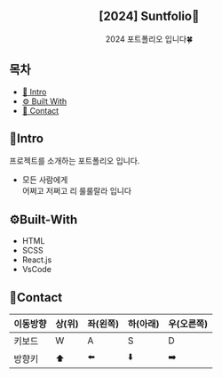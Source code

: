 <div align="center">
<h2>[2024] Suntfolio🌻</h2>
2024 포트폴리오 입니다🍀<br>
</div>

## 목차
  - [🌻 Intro](#🌻Intro)
  - [⚙️ Built With](#⚙️Built-With) 
  - [📩 Contact](#📩Contact)

## 🌻Intro
프로젝트를 소개하는 포트폴리오 입니다.<br>
- 모든 사람에게 <br>
어쩌고 저쩌고 리 룰룰랄라 입니다

## ⚙️Built-With
- HTML
- SCSS
- React.js
- VsCode

## 📩Contact
|이동방향|상(위)|좌(왼쪽)|하(아래)|우(오른쪽)|
|---|---|---|---|---|
|키보드| W | A | S | D |
|방향키|⬆️|⬅️|⬇️|➡️|